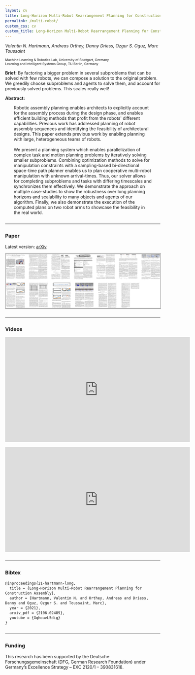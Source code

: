 ```yaml
---
layout: cv
title: Long-Horizon Multi-Robot Rearrangement Planning for Construction Assembly
permalink: /multi-robot/
custom_css: cv
custom_title: Long-Horizon Multi-Robot Rearrangement Planning for Construction Assembly
---
```


*Valentin N. Hartmann, Andreas Orthey, Danny Driess, Ozgur S. Oguz, Marc Toussaint*
<p style="font-size:8pt">Machine Learning & Robotics Lab, University of Stuttgart, Germany<br>
Learning and Intelligent Systems Group, TU Berlin, Germany</p>

**Brief:**
By factoring a bigger problem in several subproblems that can be solved with few robots, we can compose a solution to the original problem. We greedily choose subproblems and agents to solve them, and account for previously solved problems. This scales really well!


**Abstract:**
<div style="display:block; margin: 0 2em 0 2em">
Robotic assembly planning enables architects to explicitly account for the assembly process during the design phase, and enables efficient building methods that profit from the robots' different capabilities. Previous work has addressed planning of robot assembly sequences and identifying the feasibility of architectural designs. This paper extends previous work by enabling planning with large, heterogeneous teams of robots.
<br>
<br>
We present a planning system which enables parallelization of complex task and motion planning problems by iteratively solving smaller subproblems. Combining optimization methods to solve for manipulation constraints with a sampling-based bi-directional space-time path planner enables us to plan cooperative multi-robot manipulation with unknown arrival-times. Thus, our solver allows for completing subproblems and tasks with differing timescales and synchronizes them effectively. We demonstrate the approach on multiple case-studies to show the robustness over long planning horizons and scalability to many objects and agents of our algorithm. Finally, we also demonstrate the execution of the computed plans on two robot arms to showcase the feasibility in the real world.
</div>

<hr style="margin: 2em 0 2em;">

### Paper 

Latest version: [arXiv](https://arxiv.org/abs/2106.02489)

<a href="https://arxiv.org/abs/2106.02489" target="_blank"><img src="/assets/multi-robot-thumb.png" style="display:block; margin:0 auto; border: 1px solid #555;"></a>

<hr style="margin: 2em 0 2em;">

### Videos

<iframe style="display:block; margin: 0 auto;" width="600px" height="340" src="https://www.youtube.com/embed/GqhouvL5dig" title="YouTube video player" frameborder="0" allow="accelerometer; autoplay; clipboard-write; encrypted-media; gyroscope; picture-in-picture" allowfullscreen></iframe>

<br>


<iframe style="display:block; margin: 0 auto;" width="600px" height="340" src="https://www.youtube.com/embed/KILyXQDcEZw" title="YouTube video player" frameborder="0" allow="accelerometer; autoplay; clipboard-write; encrypted-media; gyroscope; picture-in-picture" allowfullscreen></iframe>

<hr style="margin: 2em 0 2em;">

### Bibtex

```
@inproceedings{21-hartmann-long,
  title = {Long-Horizon Multi-Robot Rearrangement Planning for Construction Assembly},
  author = {Hartmann, Valentin N. and Orthey, Andreas and Driess, Danny and Oguz, Ozgur S. and Toussaint, Marc},
  year = {2021},
  arxiv_pdf = {2106.02489},
  youtube = {GqhouvL5dig}
}
```

<hr style="margin: 2em 0 2em;">

### Funding
This research has been supported by the Deutsche Forschungsgemeinschaft (DFG, German Research Foundation) under Germany’s Excellence Strategy – EXC 2120/1 – 390831618.
